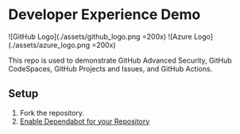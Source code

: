 # Developer Experience Demo

![GitHub Logo](./assets/github_logo.png =200x) ![Azure Logo](./assets/azure_logo.png =200x)

This repo is used to demonstrate GitHub Advanced Security, GitHub CodeSpaces, GitHub Projects and Issues, and GitHub Actions.

## Setup

1. Fork the repository.
1. [Enable Dependabot for your Repository](https://docs.github.com/en/code-security/getting-started/dependabot-quickstart-guide#enabling-dependabot-for-your-repository)

